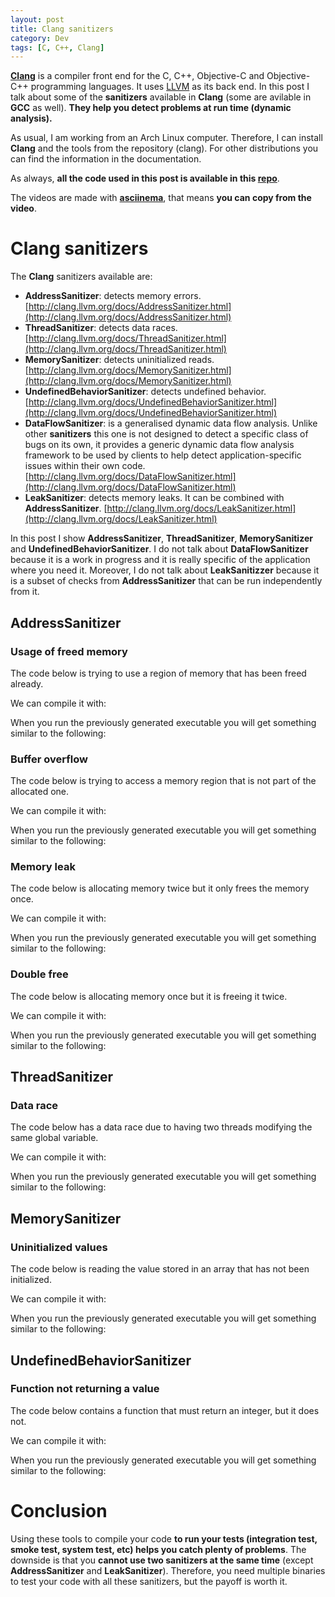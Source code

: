 ```yaml
---
layout: post
title: Clang sanitizers
category: Dev
tags: [C, C++, Clang]
---
```


**[Clang](http://clang.llvm.org/)** is a compiler front end for the C, C++, Objective-C and Objective-C++ programming languages. It uses [LLVM](http://llvm.org/) as its back end. In this post I talk about some of the **sanitizers** available in **Clang** (some are avilable in **GCC** as well). **They help you detect problems at run time (dynamic analysis).**

As usual, I am working from an Arch Linux computer. Therefore, I can install **Clang** and the tools from the repository (clang). For other distributions you can find the information in the documentation.

As always, **all the code used in this post is available in this [repo](https://github.com/maitesin/blog/tree/master/clang_sanitizers_2016_07_13)**.

The videos are made with **[asciinema](https://asciinema.org/)**, that means **you can copy from the video**.

# Clang sanitizers
The **Clang** sanitizers available are:

* **AddressSanitizer**: detects memory errors. [http://clang.llvm.org/docs/AddressSanitizer.html](http://clang.llvm.org/docs/AddressSanitizer.html)
* **ThreadSanitizer**: detects data races. [http://clang.llvm.org/docs/ThreadSanitizer.html](http://clang.llvm.org/docs/ThreadSanitizer.html)
* **MemorySanitizer**: detects uninitialized reads. [http://clang.llvm.org/docs/MemorySanitizer.html](http://clang.llvm.org/docs/MemorySanitizer.html)
* **UndefinedBehaviorSanitizer**: detects undefined behavior. [http://clang.llvm.org/docs/UndefinedBehaviorSanitizer.html](http://clang.llvm.org/docs/UndefinedBehaviorSanitizer.html)
* **DataFlowSanitizer**: is a generalised dynamic data flow analysis. Unlike other **sanitizers** this one is not designed to detect a specific class of bugs on its own, it provides a generic dynamic data flow analysis framework to be used by clients to help detect application-specific issues within their own code. [http://clang.llvm.org/docs/DataFlowSanitizer.html](http://clang.llvm.org/docs/DataFlowSanitizer.html)
* **LeakSanitizer**: detects memory leaks. It can be combined with **AddressSanitizer**. [http://clang.llvm.org/docs/LeakSanitizer.html](http://clang.llvm.org/docs/LeakSanitizer.html)

In this post I show **AddressSanitizer**, **ThreadSanitizer**, **MemorySanitizer** and **UndefinedBehaviorSanitizer**. I do not talk about **DataFlowSanitizer** because it is a work in progress and it is really specific of the application where you need it. Moreover, I do not talk about **LeakSanitizzer** because it is a subset of checks from **AddressSanitizer** that can be run independently from it.

## AddressSanitizer

### Usage of freed memory
The code below is trying to use a region of memory that has been freed already.
<script src="https://gist.github.com/maitesin/9691a52866d7ed9f890fe44740bd9cba.js"></script>
We can compile it with:
<script src="https://gist.github.com/maitesin/86b8950c006596c9559aa2e3ffce1cf2.js"></script>
When you run the previously generated executable you will get something similar to the following:
<script type="text/javascript" src="https://asciinema.org/a/3zcpyg71hz6sxnhhxru7pvgtj.js" id="asciicast-3zcpyg71hz6sxnhhxru7pvgtj" async></script>

### Buffer overflow
The code below is trying to access a memory region that is not part of the allocated one.
<script src="https://gist.github.com/maitesin/5165ec922b929e15cd665ee8f7543eb0.js"></script>
We can compile it with:
<script src="https://gist.github.com/maitesin/a5b5e1332bc82ea9be35fce13f2b24a0.js"></script>
When you run the previously generated executable you will get something similar to the following:
<script type="text/javascript" src="https://asciinema.org/a/c0338bklzn84ptgafgaj4kas3.js" id="asciicast-c0338bklzn84ptgafgaj4kas3" async></script>

### Memory leak
The code below is allocating memory twice but it only frees the memory once.
<script src="https://gist.github.com/maitesin/b8695f567e2ed171b1ec95ca55b4c986.js"></script>
We can compile it with:
<script src="https://gist.github.com/maitesin/c16aa44874247d26e9e962fa787bfec2.js"></script>
When you run the previously generated executable you will get something similar to the following:
<script type="text/javascript" src="https://asciinema.org/a/91kmpmy03843ccdbbh04ptbdd.js" id="asciicast-91kmpmy03843ccdbbh04ptbdd" async></script>

### Double free
The code below is allocating memory once but it is freeing it twice.
<script src="https://gist.github.com/maitesin/72c56cba930f0470e217989b5aa25a3d.js"></script>
We can compile it with:
<script src="https://gist.github.com/maitesin/03b22be564adb526ddef9cdeb6a844f5.js"></script>
When you run the previously generated executable you will get something similar to the following:
<script type="text/javascript" src="https://asciinema.org/a/ebgp9ox48e8ffdaf0iug0b37s.js" id="asciicast-ebgp9ox48e8ffdaf0iug0b37s" async></script>

## ThreadSanitizer

### Data race
The code below has a data race due to having two threads modifying the same global variable.
<script src="https://gist.github.com/maitesin/1769638fae0ec18de72e675884bf6ce1.js"></script>
We can compile it with:
<script src="https://gist.github.com/maitesin/9c25efc03ecf8962d09de3fc72779acf.js"></script>
When you run the previously generated executable you will get something similar to the following:
<script type="text/javascript" src="https://asciinema.org/a/5go47caz8s1t6mdsaexb10ecx.js" id="asciicast-5go47caz8s1t6mdsaexb10ecx" async></script>

## MemorySanitizer

### Uninitialized values
The code below is reading the value stored in an array that has not been initialized.
<script src="https://gist.github.com/maitesin/28b74b40b956c005bc3ba603a031581c.js"></script>
We can compile it with:
<script src="https://gist.github.com/maitesin/a6acf4e267c99010d2d1bbfa122333ab.js"></script>
When you run the previously generated executable you will get something similar to the following:
<script type="text/javascript" src="https://asciinema.org/a/enrqyt3iue9lvmixapugzljge.js" id="asciicast-enrqyt3iue9lvmixapugzljge" async></script>

## UndefinedBehaviorSanitizer

### Function not returning a value
The code below contains a function that must return an integer, but it does not.
<script src="https://gist.github.com/maitesin/8928ea5485a19953e0a7c77baa5bc6cf.js"></script>
We can compile it with:
<script src="https://gist.github.com/maitesin/5338468c144852782ecb892d4695ce95.js"></script>
When you run the previously generated executable you will get something similar to the following:
<script type="text/javascript" src="https://asciinema.org/a/bqcprr20fga4yrdyq69vs3aek.js" id="asciicast-bqcprr20fga4yrdyq69vs3aek" async></script>


# Conclusion
Using these tools to compile your code **to run your tests (integration test, smoke test, system test, etc) helps you catch plenty of problems**. The downside is that you **cannot use two sanitizers at the same time** (except **AddressSanitizer** and **LeakSanitizer**). Therefore, you need multiple binaries to test your code with all these sanitizers, but the payoff is worth it.
